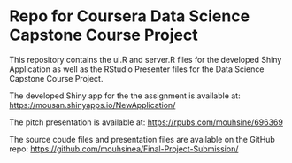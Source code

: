 # Repo for Coursera Data Science Capstone Course Project

This repository contains the ui.R and server.R files for the developed Shiny Application as well as the RStudio Presenter files for the Data Science Capstone Course Project.

The developed Shiny app for the the assignment is available at: https://mousan.shinyapps.io/NewApplication/

The pitch presentation is available at: 
https://rpubs.com/mouhsine/696369

The source coude files and presentation files are available on the GitHub repo: https://github.com/mouhsinea/Final-Project-Submission/
